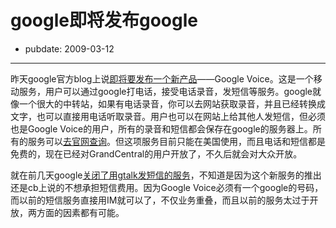 # google即将发布google

- pubdate: 2009-03-12

--------------------------


昨天google官方blog上说[即将要发布一个新产品](http://googleblog.blogspot.com/2009/03/here-comes-google-voice.html)——Google Voice。这是一个移动服务，用户可以通过google打电话，接受电话录音，发短信等服务。google就像一个很大的中转站，如果有电话录音，你可以去网站获取录音，并且已经转换成文字，也可以直接用电话听取录音。用户也可以在网站上给其他人发短信，但必须也是Google Voice的用户，所有的录音和短信都会保存在google的服务器上。所有的服务可以[去官网查询](https://www.google.com/voice/about)。但这项服务目前只能在美国使用，而且电话和短信都是免费的，现在已经对GrandCentral的用户开放了，不久后就会对大众开放。

就在前几天google[关闭了用gtalk发短信的服务](http://www.cnbeta.com/articles/79002.htm)，不知道是因为这个新服务的推出还是cb上说的不想承担短信费用。因为Google Voice必须有一个google的号码，而以前的短信服务直接用IM就可以了，不仅业务重叠，而且以前的服务太过于开放，两方面的因素都有可能。
